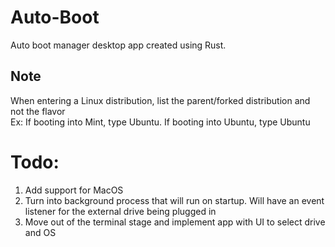 # Auto-Boot

Auto boot manager desktop app created using Rust. 

## Note
When entering a Linux distribution, list the parent/forked distribution and not the flavor<br>
Ex: If booting into Mint, type Ubuntu. If booting into Ubuntu, type Ubuntu

# Todo:

1. Add support for MacOS
2. Turn into background process that will run on startup. Will have an event listener for the external drive being plugged in
3. Move out of the terminal stage and implement app with UI to select drive and OS
